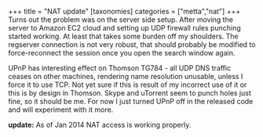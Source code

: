 +++
title = "NAT update"
[taxonomies]
categories = ["metta","nat"]
+++
Turns out the problem was on the server side setup. After moving the server to Amazon EC2 cloud and setting up UDP firewall rules punching started working. At least that takes some burden off my shoulders. The regserver connection is not very robust, that should probably be modified to force-reconnect the session once you open the search window again.

UPnP has interesting effect on Thomson TG784 - all UDP DNS traffic ceases on other machines, rendering name resolution unusable, unless I force it to use TCP. Not yet sure if this is result of my incorrect use of it or this is by design in Thomson. Skype and uTorrent seem to punch holes just fine, so it should be me. For now I just turned UPnP off in the released code and will experiment with it more.

**update:** As of Jan 2014 NAT access is working properly.
